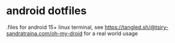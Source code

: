 # android dotfiles

.files for android 15+ linux terminal, see https://tangled.sh/@tsiry-sandratraina.com/oh-my-droid for a real world usage
